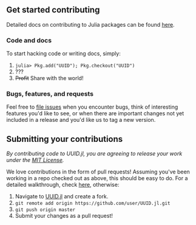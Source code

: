 ## Get started contributing

Detailed docs on contributing to Julia packages can be found [here](http://docs.julialang.org/en/release-0.2/manual/packages/?highlight=pkg#package-development).

### Code and docs
To start hacking code or writing docs, simply:

1. `julia> Pkg.add("UUID"); Pkg.checkout("UUID")`
2. ???
3. ~~Profit~~ Share with the world!

### Bugs, features, and requests
Feel free to [file issues](https://github.com/forio/UUID.jl/issues) when you encounter bugs, think of interesting features you'd like to see, or when there are important changes not yet included in a release and you'd like us to tag a new version.


## Submitting your contributions

*By contributing code to UUID.jl, you are agreeing to release your work under the [MIT License](https://github.com/forio/UUID.jl/blob/master/LICENSE.md).*

We love contributions in the form of pull requests! Assuming you've been working in a repo checked out as above, this should be easy to do. For a detailed walkthrough, check [here](https://help.github.com/articles/fork-a-repo), otherwise:

1. Navigate to [UUID.jl](https://github.com/forio/UUID.jl) and create a fork.
2. `git remote add origin https://github.com/user/UUID.jl.git`
3. `git push origin master`
4. Submit your changes as a pull request!
